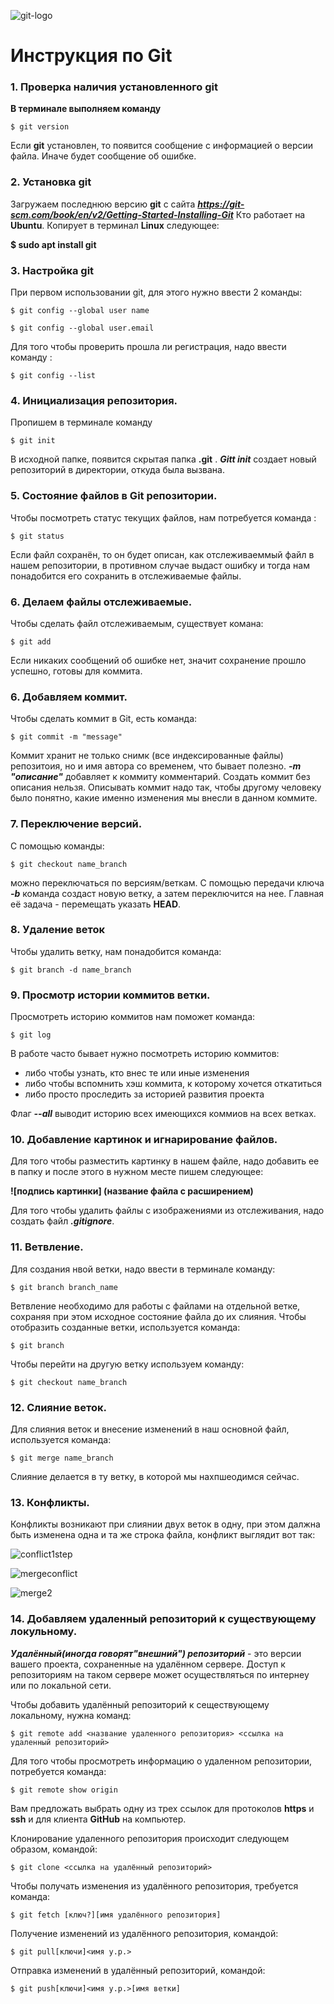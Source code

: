 ![git-logo](https://github.com/KrimHelen2903/pullRequestTest/assets/146080965/efb94093-3c16-4b93-a8d4-669899fe00bf)
# Инструкция по Git

### 1. Проверка наличия установленного git

__В терминале выполняем команду__

```$ git version```   

Если **git** установлен, то появится сообщение с информацией о версии файла.
Иначе будет сообщение об ошибке. 

### 2. Установка git

Загружаем последнюю версию **git** с сайта __*https://git-scm.com/book/en/v2/Getting-Started-Installing-Git*__
Кто работает на **Ubuntu**.
Копирует в терминал **Linux** следующее: 
 
 **$ sudo apt install git**

 ### 3. Настройка git

 При первом использовании git, для этого нужно ввести 2 команды:


```$ git config --global user name```

```$ git config --global user.email```

Для того чтобы проверить прошла ли регистрация, надо ввести команду :

```$ git config --list```

### 4. Инициализация репозитория.

Пропишем в терминале команду  

```$ git init```

В исходной папке, появится скрытая папка **.git** .
__*Gitt init*__ создает новый репозиторий в директории, откуда была вызвана. 

### 5. Состояние файлов в Git репозитории.

Чтобы посмотреть статус текущих файлов, нам потребуется команда :

```$ git status```

Если файл сохранён, то он будет описан, как отслеживаеммый файл в нашем репозитории, в противном случае выдаст ошибку и тогда нам понадобится его сохранить в отслеживаемые файлы.

### 6. Делаем файлы отслеживаемые.

Чтобы сделать файл отслеживаемым, существует комана:

```$ git add```

Если никаких сообщений об ошибке нет, значит сохранение прошло успешно, готовы для коммита.

### 6. Добавляем коммит.

Чтобы сделать коммит в Git, есть команда:

```$ git commit -m "message"```

Коммит хранит не только снимк (все индексированные файлы) репозитоия, но и имя автора со временем, что бывает полезно.
__*-m "описание"*__ добавляет к коммиту комментарий. 
Создать коммит без описания нельзя.
Описывать коммит надо так, чтобы другому человеку было понятно, какие именно изменения мы внесли в данном коммите.


### 7. Переключение версий.

С помощью команды:

 ```$ git checkout name_branch```
 
можно переключаться по версиям/веткам.
С помощью передачи ключа __*-b*__ команда создаст новую ветку, а затем переключится на нее.
Главная её задача - перемещать указать **HEAD**.

### 8. Удаление веток

Чтобы удалить ветку, нам понадобится команда:

```$ git branch -d name_branch```


### 9. Просмотр истории коммитов ветки.

Просмотреть историю коммитов нам поможет команда:

```$ git log```

В работе часто бывает нужно посмотреть историю коммитов:

* либо чтобы узнать, кто внес те или иные изменения
* либо чтобы вспомнить хэш коммита, к которому хочется откатиться
* либо просто проследить за историей развития проекта

Флаг __*--all*__ выводит историю всех имеющихся коммиов на всех ветках.

### 10. Добавление картинок и игнарирование файлов.

Для того чтобы разместить картинку в нашем файле, надо добавить ее в папку и после этого в нужном месте пишем следующее:

 __![подпись картинки] (название файла с расширением)__

Для того чтобы удалить файлы с изображениями из отслеживания, надо создать файл __*.gitignore*__.

### 11. Ветвление.

Для создания нвой ветки, надо ввести в терминале команду: 

```$ git branch branch_name```

Ветвление необходимо для работы с файлами на отдельной ветке, сохраняя при этом исходное состояние файла до их слияния.
Чтобы отобразить созданные ветки, используется команда:

```$ git branch```

Чтобы перейти на другую ветку используем команду:

```$ git checkout name_branch```

### 12. Слияние веток.
 
 Для слияния веток и внесение изменений в наш основной файл, используется команда:
 
 ```$ git merge name_branch```

Слияние делается в ту ветку, в которой мы нахпшеодимся сейчас.

### 13. Конфликты. 

Конфликты возникают при слиянии двух веток в одну, при этом далжна быть изменена одна и та же строка файла, конфликт выглядит вот так:

![conflict1step](https://github.com/KrimHelen2903/pullRequestTest/assets/146080965/b4059904-30a2-4625-9119-cb6b38c041ca)
 
![mergeconflict](https://github.com/KrimHelen2903/pullRequestTest/assets/146080965/c46faa98-012a-4c95-a7d3-7737be5523ec)

![merge2](https://github.com/KrimHelen2903/pullRequestTest/assets/146080965/6f0fba96-00c3-4fba-9d35-7fd8d9b08606)


### 14. Добавляем удаленный репозиторий к существующему локульному.

__*Удалённый(иногда говорят"внешний") репозиторий*__ - это версии вашего проекта, сохраненные на удалённом сервере.
Доступ к репозиториям на таком сервере может осуществляться по интернеу или по локальной сети.

Чтобы добавить удалённый репозиторий к сеществующему локальному, нужна команд:

```$ git remote add <название удаленного репозитория> <ссылка на удаленный репозиторий>```

Для того чтобы просмотреть информацию о удаленном репозитории, потребуется команда:

```$ git remote show origin```

Вам предложать выбрать одну из трех ссылок для протоколов **https** и **ssh** и для клиента **GitHub** на компьютер.

Клонирование удаленного репозитория происходит следующем образом, командой:

```$ git clone <ссылка на удалённый репозиторий>```

Чтобы получать изменения из удалённого репозитория, требуется команда:

```$ git fetch [ключ?][имя удалённого репозитория]```

Получение изменений из удалённого репозитория, командой:

```$ git pull[ключи]<имя у.р.>```

Отправка изменений в удалённый репозиторий, командой:

```$ git push[ключи]<имя у.р.>[имя ветки]```



